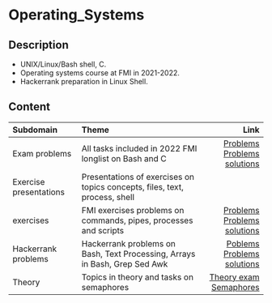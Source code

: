 # Operating_Systems

## Description
- UNIX/Linux/Bash shell, C.
- Operating systems course at FMI in 2021-2022.
- Hackerrank preparation in Linux Shell.

## Content
<div align="center">

Subdomain|Theme|Link
:-|:-|-:
Exam problems|All tasks included in 2022 FMI longlist on Bash and C|[Problems]()<br>[Problems solutions]()
Exercise presentations|Presentations of exercises on topics concepts, files, text, process, shell|
exercises|FMI exercises problems on commands, pipes, processes and scripts|[Problems](https://github.com/avelin/fmi-os/tree/master/exercises)<br>[Problems solutions](https://github.com/mariyaveleva16/Operating_Systems/tree/main/exercises)
Hackerrank problems|Hackerrank problems on Bash, Text Processing, Arrays in Bash, Grep Sed Awk|[Poblems]()<br>[Problems solutions]()
Theory|Topics in theory and tasks on semaphores|[Theory exam]()<br>[Semaphores]()
</div>
